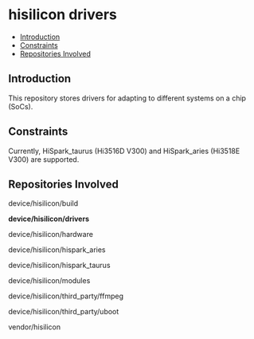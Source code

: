 # hisilicon drivers<a name="EN-US_TOPIC_0000001083578986"></a>

-   [Introduction](#section469617221261)
-   [Constraints](#section12212842173518)
-   [Repositories Involved](#section641143415335)

## Introduction<a name="section469617221261"></a>

This repository stores drivers for adapting to different systems on a chip \(SoCs\).

## Constraints<a name="section12212842173518"></a>

Currently, HiSpark\_taurus \(Hi3516D V300\) and HiSpark\_aries \(Hi3518E V300\) are supported.

## Repositories Involved<a name="section641143415335"></a>

device/hisilicon/build

**device/hisilicon/drivers**

device/hisilicon/hardware

device/hisilicon/hispark\_aries

device/hisilicon/hispark\_taurus

device/hisilicon/modules

device/hisilicon/third\_party/ffmpeg

device/hisilicon/third\_party/uboot

vendor/hisilicon

